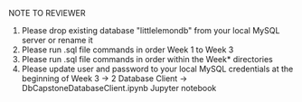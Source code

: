 NOTE TO REVIEWER
1. Please drop existing database "littlelemondb" from your local MySQL server or rename it
2. Please run .sql file commands in order Week 1 to Week 3
3. Please run .sql file commands in order within the Week* directories
4. Please update user and password to your local MySQL credentials at the beginning of Week 3 -> 2 Database Client -> DbCapstoneDatabaseClient.ipynb Jupyter notebook